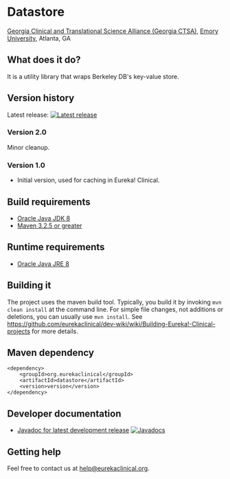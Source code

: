 # Datastore
[Georgia Clinical and Translational Science Alliance (Georgia CTSA)](http://www.georgiactsa.org), [Emory University](http://www.emory.edu), Atlanta, GA

## What does it do?
It is a utility library that wraps Berkeley DB's key-value store.

## Version history
Latest release: [![Latest release](https://maven-badges.herokuapp.com/maven-central/org.eurekaclinical/datastore/badge.svg)](https://maven-badges.herokuapp.com/maven-central/org.eurekaclinical/datastore)

### Version 2.0
Minor cleanup.

### Version 1.0
* Initial version, used for caching in Eureka! Clinical.

## Build requirements
* [Oracle Java JDK 8](http://www.oracle.com/technetwork/java/javase/overview/index.html)
* [Maven 3.2.5 or greater](https://maven.apache.org)

## Runtime requirements
* [Oracle Java JRE 8](http://www.oracle.com/technetwork/java/javase/overview/index.html)

## Building it
The project uses the maven build tool. Typically, you build it by invoking `mvn clean install` at the command line. For simple file changes, not additions or deletions, you can usually use `mvn install`. See https://github.com/eurekaclinical/dev-wiki/wiki/Building-Eureka!-Clinical-projects for more details.

## Maven dependency
```
<dependency>
    <groupId>org.eurekaclinical</groupId>
    <artifactId>datastore</artifactId>
    <version>version</version>
</dependency>
```

## Developer documentation
* [Javadoc for latest development release](http://javadoc.io/doc/org.eurekaclinical/datastore) [![Javadocs](http://javadoc.io/badge/org.eurekaclinical/datastore.svg)](http://javadoc.io/doc/org.eurekaclinical/datastore)

## Getting help
Feel free to contact us at help@eurekaclinical.org.

